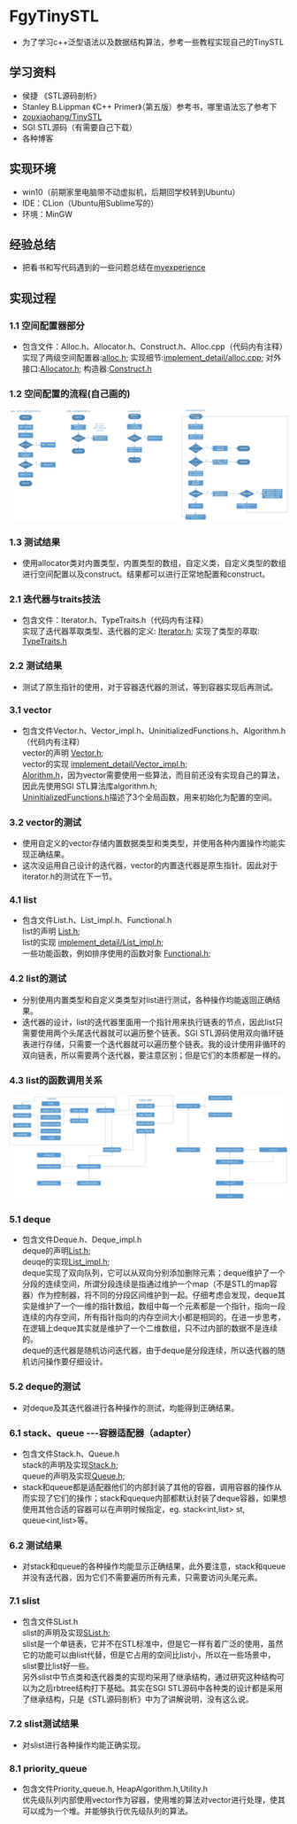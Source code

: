 # FgyTinySTL
* 为了学习c++泛型语法以及数据结构算法，参考一些教程实现自己的TinySTL<br>

## 学习资料
* 侯捷 《STL源码剖析》
* Stanley B.Lippman 《C++ Primer》（第五版）参考书，哪里语法忘了参考下
* [zouxiaohang/TinySTL](https://github.com/zouxiaohang/TinySTL)
* SGI STL源码（有需要自己下载）
* 各种博客<br>

## 实现环境
* win10（前期家里电脑带不动虚拟机，后期回学校转到Ubuntu）
* IDE：CLion（Ubuntu用Sublime写的）
* 环境：MinGW

## 经验总结
* 把看书和写代码遇到的一些问题总结在[myexperience](https://github.com/fgy1995/FgyTinySTL/tree/master/myexperience)<br>

## 实现过程
### 1.1 空间配置器部分
* 包含文件：Alloc.h、Allocator.h、Construct.h、Alloc.cpp（代码内有注释）<br>
实现了两级空间配置器:[alloc.h](https://github.com/fgy1995/FgyTinySTL/blob/master/Alloc.h); 实现细节:[implement_detail/alloc.cpp](https://github.com/fgy1995/FgyTinySTL/tree/master/implement_detail); 对外接口:[Allocator.h](https://github.com/fgy1995/FgyTinySTL/blob/master/Allocator.h); 构造器:[Construct.h](https://github.com/fgy1995/FgyTinySTL/blob/master/Construct.h)<br>
### 1.2 空间配置的流程(自己画的)
![](https://github.com/fgy1995/FgyTinySTL/blob/master/picture/%E5%88%86%E7%BA%A7%E7%A9%BA%E9%97%B4%E9%85%8D%E7%BD%AE%E6%B5%81%E7%A8%8B.jpg)
### 1.3 测试结果
* 使用allocator类对内置类型，内置类型的数组，自定义类，自定义类型的数组进行空间配置以及construct。结果都可以进行正常地配置和construct。

### 2.1 迭代器与traits技法
* 包含文件：Iterator.h、TypeTraits.h（代码内有注释）<br>
实现了迭代器萃取类型、迭代器的定义: [Iterator.h](https://github.com/fgy1995/FgyTinySTL/blob/master/Iterator.h); 实现了类型的萃取: [TypeTraits.h](https://github.com/fgy1995/FgyTinySTL/blob/master/TypeTraits.h)<br>
### 2.2 测试结果
* 测试了原生指针的使用，对于容器迭代器的测试，等到容器实现后再测试。<br>
### 3.1 vector
* 包含文件Vector.h、Vector_impl.h、UninitializedFunctions.h、Algorithm.h（代码内有注释）<br>
vector的声明 [Vector.h](https://github.com/fgy1995/FgyTinySTL/blob/master/Vector.h);<br>
vector的实现 [implement_detail/Vector_impl.h](https://github.com/fgy1995/FgyTinySTL/blob/master/implement_detail/Vector_impl.h);<br>
[Alorithm.h](https://github.com/fgy1995/FgyTinySTL/blob/master/Algorithm.h)，因为vector需要使用一些算法，而目前还没有实现自己的算法，因此先使用SGI STL算法库algorithm.h; <br>
[UninitializedFunctions.h](https://github.com/fgy1995/FgyTinySTL/blob/master/UninitializedFunctions.h)描述了3个全局函数，用来初始化为配置的空间。<br>
### 3.2 vector的测试
* 使用自定义的vector存储内置数据类型和类类型，并使用各种内置操作均能实现正确结果。<br>
* 这次没运用自己设计的迭代器，vector的内置迭代器是原生指针。因此对于iterator.h的测试在下一节。<br>
### 4.1 list
* 包含文件List.h、List_impl.h、Functional.h<br>
list的声明 [List.h](https://github.com/fgy1995/FgyTinySTL/blob/master/List.h);<br>
list的实现 [implement_detail/List_impl.h](https://github.com/fgy1995/FgyTinySTL/blob/master/implement_detail/List_impl.h);<br>
一些功能函数，例如排序使用的函数对象 [Functional.h](https://github.com/fgy1995/FgyTinySTL/blob/master/Functional.h);<br>
### 4.2 list的测试
* 分别使用内置类型和自定义类类型对list进行测试，各种操作均能返回正确结果。<br>
* 迭代器的设计，list的迭代器里面用一个指针用来执行链表的节点，因此list只需要使用两个头尾迭代器就可以遍历整个链表。SGI STL源码使用双向循环链表进行存储，只需要一个迭代器就可以遍历整个链表。我的设计使用非循环的双向链表，所以需要两个迭代器，要注意区别；但是它们的本质都是一样的。<br>
### 4.3 list的函数调用关系
![](https://github.com/fgy1995/FgyTinySTL/blob/master/picture/List%E5%87%BD%E6%95%B0%E8%B0%83%E7%94%A8%E5%85%B3%E7%B3%BB.jpg)
<br>
### 5.1 deque
* 包含文件Deque.h、Deque_impl.h<br>
deque的声明[List.h](https://github.com/fgy1995/FgyTinySTL/blob/master/Deque.h);<br>
deuqe的实现[List_impl.h](https://github.com/fgy1995/FgyTinySTL/blob/master/implement_detail/Deque_impl.h);<br>
deque实现了双向队列，它可以从双向分别添加删除元素；deque维护了一个分段的连续空间，所谓分段连续是指通过维护一个map（不是STL的map容器）作为控制器，将不同的分段区间维护到一起。仔细考虑会发现，deque其实是维护了一个一维的指针数组，数组中每一个元素都是一个指针，指向一段连续的内存空间，所有指针指向的内存空间大小都是相同的。在进一步思考，在逻辑上deque其实就是维护了一个二维数组，只不过内部的数据不是连续的。<br>
deque的迭代器是随机访问迭代器，由于deque是分段连续，所以迭代器的随机访问操作要仔细设计。<br>
### 5.2 deque的测试
* 对deque及其迭代器进行各种操作的测试，均能得到正确结果。<br>
### 6.1 stack、queue ---容器适配器（adapter）
* 包含文件Stack.h、Queue.h<br>
stack的声明及实现[Stack.h](https://github.com/fgy1995/FgyTinySTL/blob/master/Stack.h);<br>
queue的声明及实现[Queue.h](https://github.com/fgy1995/FgyTinySTL/blob/master/Queue.h);<br>
* stack和queue都是适配器他们的内部封装了其他的容器，调用容器的操作从而实现了它们的操作；stack和queque内部都默认封装了deque容器，如果想使用其他合适的容器可以在声明时候指定，eg. stack<int,list<int>> st, queue<int,list<int>>等。<br>
### 6.2 测试结果
* 对stack和queue的各种操作均能显示正确结果，此外要注意，stack和queue并没有迭代器，因为它们不需要遍历所有元素，只需要访问头尾元素。<br>
### 7.1 slist
* 包含文件SList.h<br>
slist的声明及实现[SList.h](https://github.com/fgy1995/FgyTinySTL/blob/master/SList.h);<br>
slist是一个单链表，它并不在STL标准中，但是它一样有着广泛的使用，虽然它的功能可以由list代替，但是它占用的空间比list小，所以在一些场景中，slist要比list好一些。<br>
另外slist中节点类和迭代器类的实现均采用了继承结构，通过研究这种结构可以为之后rbtree结构打下基础。其实在SGI STL源码中各种类的设计都是采用了继承结构，只是《STL源码剖析》中为了讲解说明，没有这么说。
### 7.2 slist测试结果
* 对slist进行各种操作均能正确实现。<br>
### 8.1 priority_queue
* 包含文件Priority_queue.h, HeapAlgorithm.h,Utility.h<br>
优先级队列内部使用vector作为容器，使用堆的算法对vector进行处理，使其可以成为一个堆。并能够执行优先级队列的算法。
